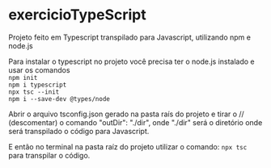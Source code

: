 # exercicioTypeScript

<p>Projeto feito em Typescript transpilado para Javascript, utilizando npm e node.js</p>
<p>Para instalar o typescript no projeto você precisa ter o node.js instalado e usar os comandos<br>
<code>npm init</code><br>
<code>npm i typescript</code><br>
<code>npx tsc --init</code><br>
<code>npm i --save-dev @types/node</code><br>
<p>Abrir o arquivo tsconfig.json gerado na pasta raís do projeto e tirar o // (descomentar) o comando "outDir": "./dir", onde "./dir" será o diretório onde será transpilado o código para Javascript.<br>
<p>E então no terminal na pasta raíz do projeto utilizar o comando: <code>npx tsc</code> para transpilar o código.</p><br>
<p></p>
